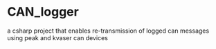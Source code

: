 # CAN_logger
a csharp project that enables re-transmission of logged can messages using peak and kvaser can devices
